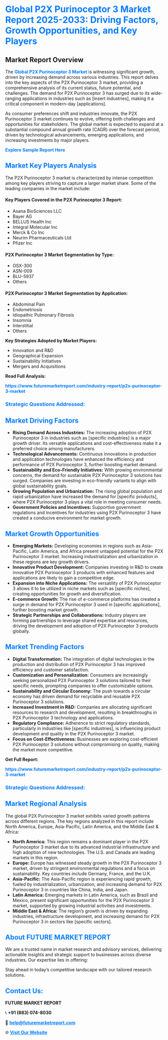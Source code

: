 <h1 style="color: #007BFF;">Global P2X Purinoceptor 3 Market Report 2025-2033: Driving Factors, Growth Opportunities, and Key Players</h1>

<section id="overview">
<h2>Market Report Overview</h2>
<p>The <a href="https://www.futuremarketreport.com/industry-report/p2x-purinoceptor-3-market" style="color: #007BFF; text-decoration: none;"><strong>Global P2X Purinoceptor 3 Market</strong></a> is witnessing significant growth, driven by increasing demand across various industries. This report delves into the key aspects of the P2X Purinoceptor 3 market, providing a comprehensive analysis of its current status, future potential, and challenges. The demand for P2X Purinoceptor 3 has surged due to its wide-ranging applications in industries such as [insert industries], making it a critical component in modern-day [applications].</p>
<p>As consumer preferences shift and industries innovate, the P2X Purinoceptor 3 market continues to evolve, offering both challenges and opportunities for stakeholders. The global market is expected to expand at a substantial compound annual growth rate (CAGR) over the forecast period, driven by technological advancements, emerging applications, and increasing investments by major players.</p>
</section>

<section id="overview">
<p><a href="https://www.futuremarketreport.com/request-sample/reportId=53967" style="color: #007BFF; text-decoration: none;"><strong>Explore Sample Report Here</strong></a></p>
</section>

<section id="key-players">
<h2 style="color: #007BFF;">Market Key Players Analysis</h2>
<p>The P2X Purinoceptor 3 market is characterized by intense competition among key players striving to capture a larger market share. Some of the leading companies in the market include:</p>
<h4>Key Players Covered in the P2X Purinoceptor 3 Report:</h4>
<ul><li>Asana BioSciences LLC</li><li>Bayer AG</li><li>BELLUS Health Inc</li><li>Integral Molecular Inc</li><li>Merck &amp; Co Inc</li><li>Neurim Pharmaceuticals Ltd</li><li>Pfizer Inc</li></ul>
<h4>P2X Purinoceptor 3 Market Segmentation by Type:</h4>
<ul><li>OSX-300</li><li>ASN-009</li><li>BLU-5937</li><li>Others</li></ul>

<h4>P2X Purinoceptor 3 Market Segmentation by Application:</h4>
<ul><li>Abdominal Pain</li><li>Endometriosis</li><li>Idiopathic Pulmonary Fibrosis</li><li>Insomnia</li><li>Interstitial</li><li>Others</li></ul>
<p><strong>Key Strategies Adopted by Market Players:</strong></p>
<ul>
<li>Innovation and R&D</li>
<li>Geographical Expansion</li>
<li>Sustainability Initiatives</li>
<li>Mergers and Acquisitions</li>
</ul>
</section>

<section>
<p><strong>Read Full Analysis: </strong></p><a href="https://www.futuremarketreport.com/industry-report/p2x-purinoceptor-3-market" style="color: #007BFF; text-decoration: none;"><strong>https://www.futuremarketreport.com/industry-report/p2x-purinoceptor-3-market</strong></a>
<h3 style="color: #007BFF;">Strategic Questions Addressed:</h3>
</section>

<section id="driving-factors">
<h2 style="color: #007BFF;">Market Driving Factors</h2>
<ul>
<li><strong>Rising Demand Across Industries:</strong> The increasing adoption of P2X Purinoceptor 3 in industries such as [specific industries] is a major growth driver. Its versatile applications and cost-effectiveness make it a preferred choice among manufacturers.</li>
<li><strong>Technological Advancements:</strong> Continuous innovations in production and application technologies have enhanced the efficiency and performance of P2X Purinoceptor 3, further boosting market demand.</li>
<li><strong>Sustainability and Eco-Friendly Initiatives:</strong> With growing environmental concerns, the demand for sustainable P2X Purinoceptor 3 solutions has surged. Companies are investing in eco-friendly variants to align with global sustainability goals.</li>
<li><strong>Growing Population and Urbanization:</strong> The rising global population and rapid urbanization have increased the demand for [specific products], where P2X Purinoceptor 3 plays a vital role in meeting consumer needs.</li>
<li><strong>Government Policies and Incentives:</strong> Supportive government regulations and incentives for industries using P2X Purinoceptor 3 have created a conducive environment for market growth.</li>
</ul>
</section>

<section id="growth-opportunities">
<h2 style="color: #007BFF;">Market Growth Opportunities</h2>
<ul>
<li><strong>Emerging Markets:</strong> Developing economies in regions such as Asia-Pacific, Latin America, and Africa present untapped potential for the P2X Purinoceptor 3 market. Increasing industrialization and urbanization in these regions are key growth drivers.</li>
<li><strong>Innovative Product Development:</strong> Companies investing in R&D to create innovative P2X Purinoceptor 3 products with enhanced features and applications are likely to gain a competitive edge.</li>
<li><strong>Expansion into Niche Applications:</strong> The versatility of P2X Purinoceptor 3 allows it to be utilized in niche markets such as [specific niches], creating opportunities for growth and diversification.</li>
<li><strong>E-commerce Growth:</strong> The rise of e-commerce platforms has created a surge in demand for P2X Purinoceptor 3 used in [specific applications], further boosting market growth.</li>
<li><strong>Strategic Partnerships and Collaborations:</strong> Industry players are forming partnerships to leverage shared expertise and resources, driving the development and adoption of P2X Purinoceptor 3 products globally.</li>
</ul>
</section>

<section id="trending-factors">
<h2 style="color: #007BFF;">Market Trending Factors</h2>
<ul>
<li><strong>Digital Transformation:</strong> The integration of digital technologies in the production and distribution of P2X Purinoceptor 3 has improved efficiency and customer satisfaction.</li>
<li><strong>Customization and Personalization:</strong> Consumers are increasingly seeking personalized P2X Purinoceptor 3 solutions tailored to their specific needs, prompting companies to offer customizable options.</li>
<li><strong>Sustainability and Circular Economy:</strong> The push towards a circular economy has driven demand for recyclable and reusable P2X Purinoceptor 3 solutions.</li>
<li><strong>Increased Investment in R&D:</strong> Companies are allocating significant resources to research and development, resulting in breakthroughs in P2X Purinoceptor 3 technology and applications.</li>
<li><strong>Regulatory Compliance:</strong> Adherence to strict regulatory standards, particularly in industries like [specific industries], is influencing product development and quality in the P2X Purinoceptor 3 market.</li>
<li><strong>Focus on Cost-Effectiveness:</strong> Businesses are exploring cost-efficient P2X Purinoceptor 3 solutions without compromising on quality, making the market more competitive.</li>
</ul>
</section>

<section>
<p><strong>Get Full Report: </strong></p><a href="https://www.futuremarketreport.com/industry-report/p2x-purinoceptor-3-market" style="color: #007BFF; text-decoration: none;"><strong>https://www.futuremarketreport.com/industry-report/p2x-purinoceptor-3-market</strong></a>
<h3 style="color: #007BFF;">Strategic Questions Addressed:</h3>
</section>


<section id="regional-analysis">
<h2 style="color: #007BFF;">Market Regional Analysis</h2>
<p>The global P2X Purinoceptor 3 market exhibits varied growth patterns across different regions. The key regions analyzed in this report include North America, Europe, Asia-Pacific, Latin America, and the Middle East & Africa:</p>
<ul>
<li><strong>North America:</strong> This region remains a dominant player in the P2X Purinoceptor 3 market due to its advanced industrial infrastructure and high adoption of new technologies. The U.S. and Canada are leading markets in this region.</li>
<li><strong>Europe:</strong> Europe has witnessed steady growth in the P2X Purinoceptor 3 market, driven by stringent environmental regulations and a focus on sustainability. Key countries include Germany, France, and the U.K.</li>
<li><strong>Asia-Pacific:</strong> The Asia-Pacific region is experiencing rapid growth, fueled by industrialization, urbanization, and increasing demand for P2X Purinoceptor 3 in countries like China, India, and Japan.</li>
<li><strong>Latin America:</strong> Emerging markets in Latin America, such as Brazil and Mexico, present significant opportunities for the P2X Purinoceptor 3 market, supported by growing industrial activities and investments.</li>
<li><strong>Middle East & Africa:</strong> The region’s growth is driven by expanding industries, infrastructure development, and increasing demand for P2X Purinoceptor 3 in sectors like [specific sectors].</li>
</ul>
</section>

<footer>
<h2 style="color: #007BFF;">About FUTURE MARKET REPORT</h2>
<p>We are a trusted name in market research and advisory services, delivering actionable insights and strategic support to businesses across diverse industries. Our expertise lies in offering:</p>

<p>Stay ahead in today’s competitive landscape with our tailored research solutions.</p>

<h2 style="color: #007BFF;">Contact Us:</h2>
<p><strong>FUTURE MARKET REPORT</strong></p>
<p>📞 <strong>+91 (883) 074-8030</strong></p>
<p>📧 <strong><a href="mailto:help@futuremarketreport.com" style="color: #007BFF;">help@futuremarketreport.com</a></strong></p>
<p>🌐 <strong><a href="https://www.futuremarketreport.com/" style="color: #007BFF;">Visit Our Website</a></strong></p>
</footer>